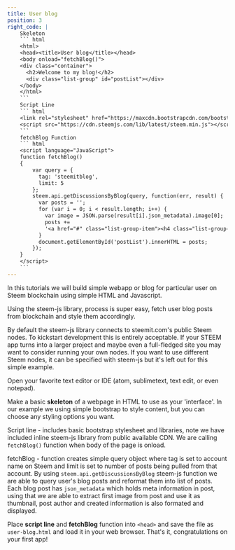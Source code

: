 ```yaml
---
title: User blog
position: 3
right_code: |
    Skeleton
    ``` html
    <html>
    <head><title>User blog</title></head>
    <body onload="fetchBlog()">
    <div class="container">
      <h2>Welcome to my blog!</h2>
      <div class="list-group" id="postList"></div>
    </body>
    </html>
    ```
    Script Line
    ``` html
    <link rel="stylesheet" href="https://maxcdn.bootstrapcdn.com/bootstrap/3.3.7/css/bootstrap.min.css">
    <script src="https://cdn.steemjs.com/lib/latest/steem.min.js"></script>
    ```
    fetchBlog Function
    ``` html
    <script language="JavaScript">
    function fetchBlog()
    {
        var query = {
          tag: 'steemitblog',
          limit: 5
        };
        steem.api.getDiscussionsByBlog(query, function(err, result) {
          var posts = '';
          for (var i = 0; i < result.length; i++) {
            var image = JSON.parse(result[i].json_metadata).image[0];
            posts += 
            '<a href="#" class="list-group-item"><h4 class="list-group-item-heading">'+result[i].title+'</h4><p>by '+result[i].author+'</p><center><img src='+image+' class="img-responsive center-block" style="max-width: 450px"/></center><p class="list-group-item-text text-right text-nowrap">'+new Date(result[i].created).toDateString()+'</p></a>';
          }
          document.getElementById('postList').innerHTML = posts;
        });
    }
    </script>
    ```
---
```


In this tutorials we will build simple webapp or blog for particular user on Steem blockchain using simple HTML and Javascript.

Using the steem-js library, process is super easy, fetch user blog posts from blockchain and style them accordingly.

By default the steem-js library connects to steemit.com's public Steem nodes. To kickstart development this is entirely acceptable. If your STEEM app turns into a larger project and maybe even a full-fledged site you may want to consider running your own nodes. If you want to use different Steem nodes, it can be specified with steem-js but it's left out for this simple example.

Open your favorite text editor or IDE (atom, sublimetext, text edit, or even notepad).

Make a basic **skeleton** of a webpage in HTML to use as your 'interface'. In our example we using simple bootstrap to style content, but you can choose any styling options you want. 

Script line - includes basic bootstrap stylesheet and libraries, note we have included inline steem-js library from public available CDN. We are calling `fetchBlog()` function when body of the page is onload. 

fetchBlog - function creates simple query object where tag is set to account name on Steem and limit is set to number of posts being pulled from that account. By using `steem.api.getDiscussionsByBlog` steem-js function we are able to query user's blog posts and reformat them into list of posts.
Each blog post has `json_metadata` which holds meta information in post, using that we are able to extract first image from post and use it as thumbnail, post author and created information is also formated and displayed.


Place **script line** and **fetchBlog** function into `<head>` and save the file as `user-blog.html` and load it in your web browser. That's it, congratulations on your first app!
